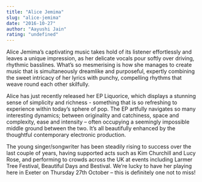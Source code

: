 ```yaml
---
title: "Alice Jemima"
slug: "alice-jemima"
date: "2016-10-27"
author: "Aayushi Jain"
rating: "undefined"
---
```


Alice Jemima’s captivating music takes hold of its listener effortlessly and leaves a unique impression, as her delicate vocals pour softly over driving, rhythmic basslines. What’s so mesmerising is how she manages to create music that is simultaneously dreamlike and purposeful, expertly combining the sweet intricacy of her lyrics with punchy, compelling rhythms that weave round each other skilfully.

Alice has just recently released her EP Liquorice, which displays a stunning sense of simplicity and richness - something that is so refreshing to experience within today’s sphere of pop. The EP artfully navigates so many interesting dynamics; between originality and catchiness, space and complexity, ease and intensity – often occupying a seemingly impossible middle ground between the two. It’s all beautifully enhanced by the thoughtful contemporary electronic production.

The young singer/songwriter has been steadily rising to success over the last couple of years, having supported acts such as Kim Churchill and Lucy Rose, and performing to crowds across the UK at events including Larmer Tree Festival, Beautiful Days and Bestival. We’re lucky to have her playing here in Exeter on Thursday 27th October – this is definitely one not to miss!
